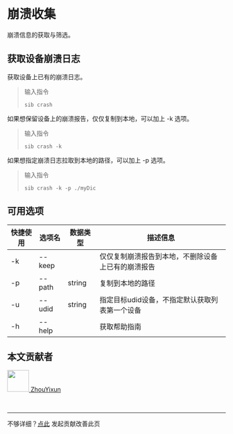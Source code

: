 # 崩溃收集

崩溃信息的获取与筛选。

## 获取设备崩溃日志

获取设备上已有的崩溃日志。

> 输入指令
> ```
> sib crash
> ```

如果想保留设备上的崩溃报告，仅仅复制到本地，可以加上 -k 选项。

> 输入指令
> ```
> sib crash -k
> ```

如果想指定崩溃日志拉取到本地的路径，可以加上 -p 选项。

> 输入指令
> ```
> sib crash -k -p ./myDic
> ```

## 可用选项

|  快捷使用 | 选项名  | 数据类型 | 描述信息 |
|  ----  | ----  | ---- | ---- |
| -k  | --keep |  | 仅仅复制崩溃报告到本地，不删除设备上已有的崩溃报告    |
| -p  | --path | string |  复制到本地的路径    |
| -u  | --udid | string | 指定目标udid设备，不指定默认获取列表第一个设备  |
| -h  | --help | |  获取帮助指南  |

## 本文贡献者
<div class="cont">
<a href="https://github.com/ZhouYixun" target="_blank">
<img src="https://avatars.githubusercontent.com/u/56339314?v=4" width="50"/>
<span>ZhouYixun</span>
</a>
</div>


&nbsp;
&nbsp;
***
不够详细？[点此](https://github.com/SonicCloudOrg/sonic-offical-website/edit/main/src/markdown/sib/sib-crash.md) 发起贡献改善此页
